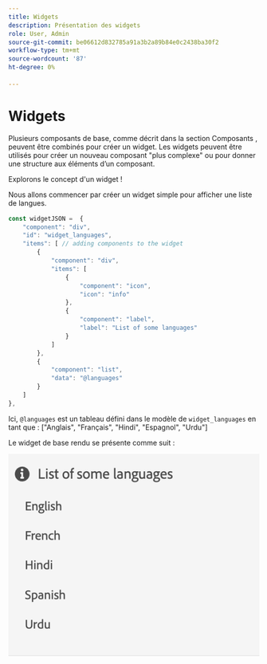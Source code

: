 ```yaml
---
title: Widgets
description: Présentation des widgets
role: User, Admin
source-git-commit: be06612d832785a91a3b2a89b84e0c2438ba30f2
workflow-type: tm+mt
source-wordcount: '87'
ht-degree: 0%

---
```



# Widgets

Plusieurs composants de base, comme décrit dans la section Composants , peuvent être combinés pour créer un widget.
Les widgets peuvent être utilisés pour créer un nouveau composant &quot;plus complexe&quot; ou pour donner une structure aux éléments d’un composant.

Explorons le concept d&#39;un widget !

Nous allons commencer par créer un widget simple pour afficher une liste de langues.

```js title="basicWidget.js"
const widgetJSON =  {
    "component": "div", 
    "id": "widget_languages", 
    "items": [ // adding components to the widget
        {
            "component": "div",
            "items": [
                {
                    "component": "icon",
                    "icon": "info"
                },
                {
                    "component": "label",
                    "label": "List of some languages"
                }
            ]
        },
        {
            "component": "list",
            "data": "@languages"
        }
    ]
},
```

Ici, `@languages` est un tableau défini dans le modèle de `widget_languages` en tant que : [&quot;Anglais&quot;, &quot;Français&quot;, &quot;Hindi&quot;, &quot;Espagnol&quot;, &quot;Urdu&quot;]

Le widget de base rendu se présente comme suit :

![basic_widget](imgs/basic_widget.png "Widget de base")
